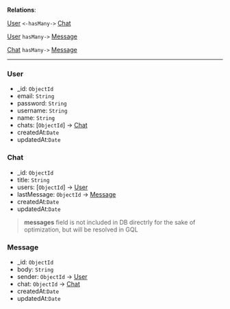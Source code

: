 **Relations**:

[User](#User) `<-hasMany->` [Chat](#Chat)

[User](#User) `hasMany->` [Message](#Message)

[Chat](#Chat) `hasMany->` [Message](#Message)

---

### User

- \_id: `ObjectId`
- email: `String`
- password: `String`
- username: `String`
- name: `String`
- chats: [`ObjectId`] -> [Chat](#Chat)
- createdAt:`Date`
- updatedAt:`Date`

### Chat

- \_id: `ObjectId`
- title: `String`
- users: [`ObjectId`] -> [User](#User)
- lastMessage: `ObjectId` -> [Message](#Message)
- createdAt:`Date`
- updatedAt:`Date`

> __messages__ field is not included in DB directrly for the sake of optimization, but will be resolved in GQL

### Message

- \_id: `ObjectId`
- body: `String`
- sender: `ObjectId` -> [User](#User)
- chat: `ObjectId` -> [Chat](#Chat)
- createdAt:`Date`
- updatedAt:`Date`

